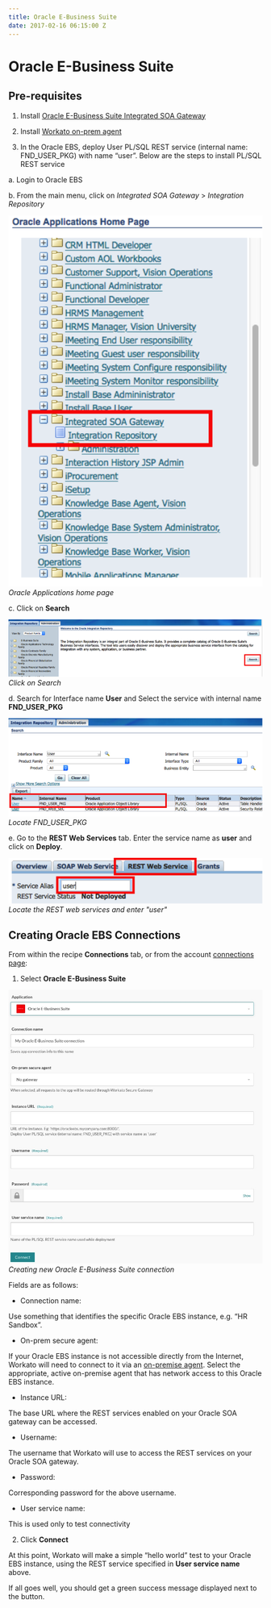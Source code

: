 ```yaml
---
title: Oracle E-Business Suite
date: 2017-02-16 06:15:00 Z
---
```


# Oracle E-Business Suite

## Pre-requisites

1. Install [Oracle E-Business Suite Integrated SOA Gateway](https://docs.oracle.com/cd/E26401_01/doc.122/e20925/T511175T578675.htm)

2. Install [Workato on-prem agent](https://www.workato.com/secure_agents)

3.	In the Oracle EBS, deploy User PL/SQL REST service (internal name: FND_USER_PKG) with name “user”. Below are the steps to install PL/SQL REST service

a.	Login to Oracle EBS

b.  From the main menu, click on *Integrated SOA Gateway* > *Integration Repository*

![Oracle Applications Home page](/assets/images/connectors/oracle-ebs/oracle-applications.png)
*Oracle Applications home page*

c.  Click on **Search**

![Search on page](/assets/images/connectors/oracle-ebs/search.png)
*Click on Search*

d.  Search for Interface name **User** and Select the service with internal name **FND_USER_PKG**

![Search for User](/assets/images/connectors/oracle-ebs/interface.png)
*Locate FND_USER_PKG*

e. Go to the **REST Web Services** tab. Enter the service name as **user** and click on **Deploy**.

![User service name](/assets/images/connectors/oracle-ebs/web-service.png)
*Locate the REST web services and enter "user"*

## Creating Oracle EBS Connections

From within the recipe **Connections** tab, or from the account [connections page](https://www.workato.com/connections):

1. Select **Oracle E-Business Suite**

![Oracle recipe](/assets/images/connectors/oracle-ebs/oracle-recipe.jpg)
*Creating new Oracle E-Business Suite connection*

Fields are as follows:

* Connection name:

Use something that identifies the specific Oracle EBS instance, e.g. “HR Sandbox”.

* On-prem secure agent:

If your Oracle EBS instance is not accessible directly from the Internet, Workato will need to connect to it via an [on-premise agent](/on-prem.md).  Select the appropriate, active on-premise agent that has network access to this Oracle EBS instance.

* Instance URL:

The base URL where the REST services enabled on your Oracle SOA gateway can be accessed.

* Username:

The username that Workato will use to access the REST services on your Oracle SOA gateway.

* Password:

Corresponding password for the above username.

* User service name:

This is used only to test connectivity

2. Click **Connect**

At this point, Workato will make a simple “hello world” test to your Oracle EBS instance, using the REST service specified in **User service name** above.

If all goes well, you should get a green success message displayed next to the button.

